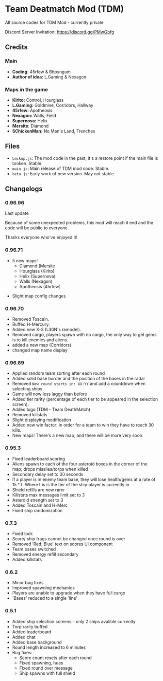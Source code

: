# Team Deatmatch Mod (TDM)
All source codes for TDM Mod - currently private

Discord Server Invitation: https://discord.gg/PMwGbfg

## Credits

### Main
* **Coding:** 45rfew & Bhpsngum
* **Author of idea:** L.Gaming & Nexagon
### Maps in the game
* **Kirito:** Control, Hourglass
* **L.Gaming:** Goldmine, Corridors, Hallway
* **45rfew:** Apotheosis
* **Nexagon:** Walls, Field
* **Supernova:** Helix
* **Mersite:** Diamond
* **SChickenMan:** No Man's Land, Trenches
## Files
* `backup.js`: The mod code in the past, it's a restore point if the main file is broken. Stable.
* `main.js`: Main release of TDM mod code. Stable.
* `beta.js`: Early work of new version. May not stable.
## Changelogs
### 0.96.96
Last update

Because of some unexpected problems, this mod will reach it end and the code will be public to everyone.

Thanks everyone who've enjoyed it!
### 0.96.71
* 5 new maps!
  - Diamond (Mersite
  - Hourglass (Kirito)
  - Helix (Supernova)
  - Walls (Nexagon)
  - Apotheosis (45rfew)
- Slight map config changes
### 0.96.70
- Removed Toscain.
- Buffed H-Mercury.
- Added new X-3 (L30N's remodel).
- Removed cargo, players spawn with no cargo, the only way to get gems is to kill enemies and aliens.
- added a new map (Corridors)
- changed map name display
### 0.96.69
- Applied random team sorting after each round
- Added solid base border and the position of the bases in the radar
- Removed `New round starts in: XX:YY` and add a countdown when selecting ships
- Game will now less laggy than before
- Added tier rarity (percentage of each tier to be appeared in the selection screen).
- Added logo (TDM - Team DeathMatch)
- Removed killstats
- Slight displaying modification
- Added new win factor: in order for a team to win they have to reach 30 kills.
- New maps! There's a new map, and there will be more very soon.
### 0.95.3
* Fixed leaderboard scoring
* Aliens spawn to each of the four asteroid boxes in the corner of the map; drops missiles/torps when killed
* Secondary delay set to 30 seconds
* If a player is in enemy team base, they will lose health/gems at a rate of 15 * t. Where t is is the tier of the ship player is currently in
* Shield refills are now rarer
* Killstats max messages limit set to 3
* Asteroid strength set to 3
* Added Toscain and H-Merc
* Fixed ship randomization
### 0.7.3
* Fixed lock
* Score/ ship frags cannot be changed once round is over
* Removed 'Red, Blue' text on scores UI component
* Team bases switched
* Removed energy refill secondary
* Added killstats
### 0.6.2
* Minor bug fixes
* Improved spawning mechanics
* Players are unable to upgrade when they have full cargo
* 'Bases' reduced to a single 'line'
### 0.5.1
* Added ship selection screens - only 2 ships avalible currently
* Torp rarity buffed
* Added leaderboard
* Added chat
* Added base background
* Round length increased to 6 minutes
* Bug fixes:
  - Score count resets after each round
  - Fixed spawning, hues
  - Fixed round over message
  - Ship spawns with full shield
